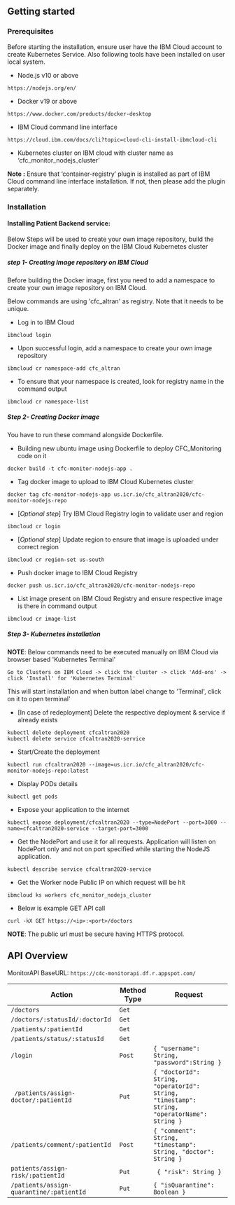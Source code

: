 ## Getting started

### Prerequisites

Before starting the installation, ensure user have the IBM Cloud account to create Kubernetes Service. Also following tools have been installed on user local system. 

- Node.js v10 or above
```
https://nodejs.org/en/
```
- Docker v19 or above
```
https://www.docker.com/products/docker-desktop
```
- IBM Cloud command line interface
```
https://cloud.ibm.com/docs/cli?topic=cloud-cli-install-ibmcloud-cli
```
- Kubernetes cluster on IBM cloud with cluster name as ‘cfc_monitor_nodejs_cluster’

__Note :__ Ensure that ‘container-registry’ plugin is installed as part of IBM Cloud command line interface installation. If not, then please add the plugin separately.

### Installation

#### Installing Patient Backend service:
Below Steps will be used to create your own image repository, build the Docker image and finally deploy on the IBM Cloud Kubernetes cluster

##### step 1- Creating image repository on IBM Cloud 

Before building the Docker image, first you need to add a namespace to create your own image repository on IBM Cloud.

Below commands are using 'cfc_altran' as registry. Note that it needs to be unique.

- Log in to IBM Cloud 
```
ibmcloud login
```
- Upon successful login, add a namespace to create your own image repository
```
ibmcloud cr namespace-add cfc_altran
```
- To ensure that your namespace is created, look for registry name in the command output 
```
ibmcloud cr namespace-list
```
##### Step 2- Creating Docker image

You have to run these command alongside Dockerfile.

- Building new ubuntu image using Dockerfile to deploy CFC_Monitoring code on it
```
docker build -t cfc-monitor-nodejs-app .
```
- Tag docker image to upload to IBM Cloud Kubernetes cluster
```
docker tag cfc-monitor-nodejs-app us.icr.io/cfc_altran2020/cfc-monitor-nodejs-repo
```
- [_Optional step_] Try IBM Cloud Registry login to validate user and region 
```
ibmcloud cr login
```
- [_Optional step_] Update region to ensure that image is uploaded under correct region
```
ibmcloud cr region-set us-south
```
- Push docker image to IBM Cloud Registry
```
docker push us.icr.io/cfc_altran2020/cfc-monitor-nodejs-repo
```
- List image present on IBM Cloud Registry and ensure respective image is there in command output
```
ibmcloud cr image-list
```
##### Step 3- Kubernetes installation

__NOTE__: Below commands need to be executed manually on IBM Cloud via browser based 'Kubernetes Terminal'

`Go to Clusters on IBM Cloud -> click the cluster -> click 'Add-ons' -> click 'Install' for 'Kubernetes Terminal'`

This will start installation and when button label change to 'Terminal', click on it to open terminal'

- [In case of redeployment] Delete the respective deployment & service if already exists
```
kubectl delete deployment cfcaltran2020
kubectl delete service cfcaltran2020-service
```
- Start/Create the deployment
```
kubectl run cfcaltran2020 --image=us.icr.io/cfc_altran2020/cfc-monitor-nodejs-repo:latest
```
- Display PODs details
```
kubectl get pods
```
- Expose your application to the internet
```
kubectl expose deployment/cfcaltran2020 --type=NodePort --port=3000 --name=cfcaltran2020-service --target-port=3000
```
- Get the NodePort and use it for all requests. Application will listen on NodePort only and not on port specified while starting the NodeJS application.
```
kubectl describe service cfcaltran2020-service
```
- Get the Worker node Public IP on which request will be hit
```
ibmcloud ks workers cfc_monitor_nodejs_cluster
```
- Below is example GET API call
```
curl -kX GET https://<ip>:<port>/doctors
```
__NOTE__: The public url must be secure having HTTPS protocol.

## API Overview
 
MonitorAPI BaseURL: 
`https://c4c-monitorapi.df.r.appspot.com/`
		
| Action |	Method Type |	Request |
|---|---|---|
| `/doctors`| `Get` |
| `/doctors/:statusId/:doctorId` | `Get`| 
|`/patients/:patientId`| `Get`| 
|`/patients/status/:statusId`| `Get`| 
| `/login`|	`Post` | `{ "username": String, "password":String }`|
|` /patients/assign-doctor/:patientId`|`Put`| `{ "doctorId": String, "operatorId": String, "timestamp": String, "operatorName": String }`|
|`/patients/comment/:patientId`|`Post`|`{ "comment": String, "timestamp": String, "doctor": String }`|
|`patients/assign-risk/:patientId`|`Put`|` { "risk": String }`|
|`/patients/assign-quarantine/:patientId`|`Put`|`{ "isQuarantine": Boolean }`|
